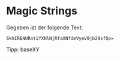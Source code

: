 # Magic Strings

Gegeben ist der folgende Text:
```
SkhIRENURntiYXNlNjRfaXNfdmVyeV9jb29sfQo=
```

Tipp:
baseXY
